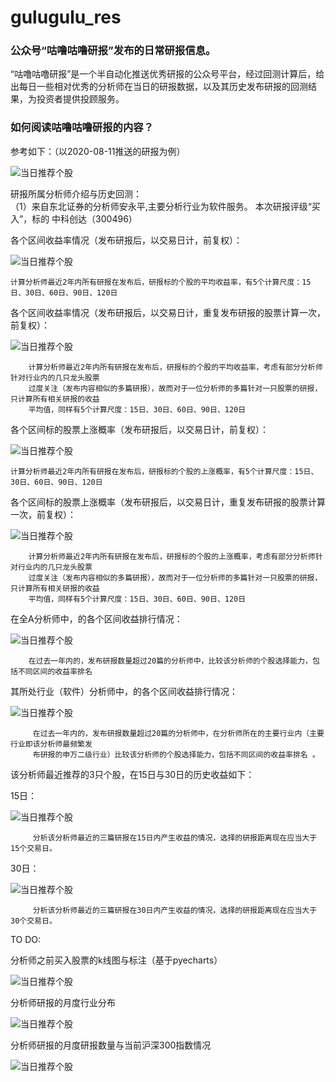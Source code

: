 # gulugulu_res

### 公众号“咕噜咕噜研报”发布的日常研报信息。

“咕噜咕噜研报”是一个半自动化推送优秀研报的公众号平台，经过回测计算后，给出每日一些相对优秀的分析师在当日的研报数据，以及其历史发布研报的回测结果，为投资者提供投顾服务。

### 如何阅读咕噜咕噜研报的内容？

参考如下：（以2020-08-11推送的研报为例）

 ![当日推荐个股](http://tiebapic.baidu.com/forum/w%3D580/sign=6a3e7c9cecedab6474724dc8c737af81/1a9f9719367adab484dc19149cd4b31c8601e4e5.jpg)
 
研报所属分析师介绍与历史回测：    
（1）来自东北证券的分析师安永平,主要分析行业为软件服务。
 本次研报评级“买入”，标的 中科创达（300496）

各个区间收益率情况（发布研报后，以交易日计，前复权）：

  ![当日推荐个股](http://tiebapic.baidu.com/forum/w%3D580/sign=1b22449795025aafd3327ec3cbecab8d/4bf12813b31bb0513228b17f217adab44bede0e5.jpg)
  
    计算分析师最近2年内所有研报在发布后，研报标的个股的平均收益率，有5个计算尺度：15日、30日、60日、90日、120日
各个区间收益率情况（发布研报后，以交易日计，重复发布研报的股票计算一次，前复权）：

  ![当日推荐个股](http://tiebapic.baidu.com/forum/w%3D580/sign=2bdc9c03144f78f0800b9afb49300a83/d4fccbb54aed2e735be5847b9001a18b86d6fae5.jpg)
  
        计算分析师最近2年内所有研报在发布后，研报标的个股的平均收益率，考虑有部分分析师针对行业内的几只龙头股票
        过度关注（发布内容相似的多篇研报），故而对于一位分析师的多篇针对一只股票的研报，只计算所有相关研报的收益
        平均值，同样有5个计算尺度：15日、30日、60日、90日、120日
各个区间标的股票上涨概率（发布研报后，以交易日计，前复权）：

  ![当日推荐个股](http://tiebapic.baidu.com/forum/w%3D580/sign=b8c1b5654dafa40f3cc6ced59b65038c/db94a21ab051f8194d29011dcdb44aed2f73e7e5.jpg)
  
    计算分析师最近2年内所有研报在发布后，研报标的个股的上涨概率，有5个计算尺度：15日、30日、60日、90日、120日
各个区间标的股票上涨概率（发布研报后，以交易日计，重复发布研报的股票计算一次，前复权）：

  ![当日推荐个股](http://tiebapic.baidu.com/forum/w%3D580/sign=7a5534286ff0f736d8fe4c093a54b382/38325bec2e738bd4622db066b68b87d6267ff9e5.jpg)
  
        计算分析师最近2年内所有研报在发布后，研报标的个股的上涨概率，考虑有部分分析师针对行业内的几只龙头股票
        过度关注（发布内容相似的多篇研报），故而对于一位分析师的多篇针对一只股票的研报，只计算所有相关研报的收益
        平均值，同样有5个计算尺度：15日、30日、60日、90日、120日
在全A分析师中，的各个区间收益排行情况：

 ![当日推荐个股](http://tiebapic.baidu.com/forum/w%3D580/sign=6a1e306f3f381f309e198da199004c67/b3bb379659ee3d6da1ca859c54166d224e4adee5.jpg)
 
        在过去一年内的，发布研报数量超过20篇的分析师中，比较该分析师的个股选择能力，包括不同区间的收益率排名 
其所处行业（软件）分析师中，的各个区间收益排行情况：

 ![当日推荐个股](http://tiebapic.baidu.com/forum/w%3D580/sign=41a89e665b086e066aa83f4332097b5a/507d52176d224f4ad99571441ef790529922d1e5.jpg)
 
         在过去一年内的，发布研报数量超过20篇的分析师中，在分析师所在的主要行业内（主要行业即该分析师最频繁发
         布研报的申万二级行业）比较该分析师的个股选择能力，包括不同区间的收益率排名 。
该分析师最近推荐的3只个股，在15日与30日的历史收益如下：

15日：

  ![当日推荐个股](http://tiebapic.baidu.com/forum/w%3D580/sign=e801de43af99a9013b355b3e2d940a58/dfeb44fab2fb43169a13782d37a4462308f7d3e5.jpg)
  
         分析该分析师最近的三篇研报在15日内产生收益的情况，选择的研报距离现在应当大于15个交易日。
  
30日：

  ![当日推荐个股](http://tiebapic.baidu.com/forum/w%3D580/sign=de092857fe24b899de3c79305e071d59/bb682c6c55fbb2fbb5275a45584a20a44723dce5.jpg)
  
         分析该分析师最近的三篇研报在30日内产生收益的情况，选择的研报距离现在应当大于30个交易日。
  
TO DO:

分析师之前买入股票的k线图与标注（基于pyecharts）
  
![当日推荐个股](http://tiebapic.baidu.com/forum/w%3D580/sign=c9d7755f4443fbf2c52ca62b807fca1e/6f9610e83901213fb7851e8b43e736d12e2e95be.jpg)

分析师研报的月度行业分布

![当日推荐个股](http://tiebapic.baidu.com/forum/w%3D580/sign=4c593f09cac451daf6f60ce386fc52a5/60844baea40f4bfbac613903144f78f0f63618bf.jpg)
 
分析师研报的月度研报数量与当前沪深300指数情况

![当日推荐个股](http://tiebapic.baidu.com/forum/w%3D580/sign=6557249a4566d0167e199e20a72ad498/49e2124e78f0f736f34feb561d55b319eac413bf.jpg)
